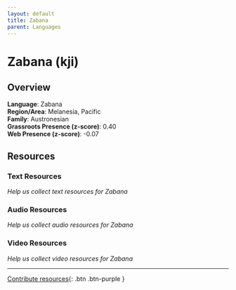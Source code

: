 ```yaml
---
layout: default
title: Zabana
parent: Languages
---
```


# Zabana (kji)

## Overview

**Language**: Zabana  
**Region/Area**: Melanesia, Pacific  
**Family**: Austronesian  
**Grassroots Presence (z-score)**: 0.40  
**Web Presence (z-score)**: -0.07  

## Resources

### Text Resources
*Help us collect text resources for Zabana*

### Audio Resources
*Help us collect audio resources for Zabana*

### Video Resources
*Help us collect video resources for Zabana*

---

[Contribute resources](https://forms.office.com/e/1SfLJx3u1r){: .btn .btn-purple }
